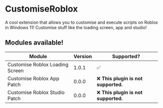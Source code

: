 # CustomiseRoblox
A cool extension that allows you to customise and execute scripts on Roblox in Windows 11! Customise stuff like the loading screen, app and studio!

## Modules available!
| Module                          | Version | Supported?                           |
|---------------------------------|---------|--------------------------------------|
| Customise Roblox Loading Screen | 1.0.1   | ✅                                   |
| Customise Roblox App Patch      | 0.0.0   | ❌ **This plugin is not supported.** |
| Customise Roblox Studio Patch   | 0.0.0   | ❌ **This plugin is not supported.** |
